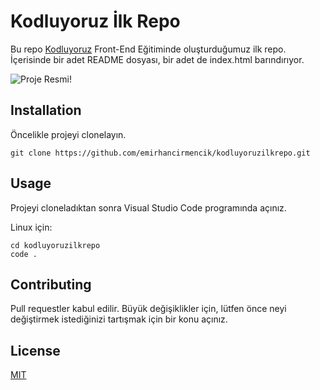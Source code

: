 # Kodluyoruz İlk Repo

Bu repo [Kodluyoruz](https://www.kodluyoruz.org/) Front-End Eğitiminde oluşturduğumuz ilk repo. İçerisinde bir adet README dosyası, bir adet de index.html barındırıyor.

![Proje Resmi!](C:\Users\emrhn\Desktop\kodluyoruzilkrepo\assets\images\project.png)

## Installation

Öncelikle projeyi clonelayın.

`git clone https://github.com/emirhancirmencik/kodluyoruzilkrepo.git `

## Usage

Projeyi cloneladıktan sonra Visual Studio Code programında açınız.

Linux için:

``` 
cd kodluyoruzilkrepo
code .
```

## Contributing

Pull requestler kabul edilir. Büyük değişiklikler için, lütfen önce neyi değiştirmek istediğinizi tartışmak için bir konu açınız.

## License

[MIT](https://choosealicense.com/licenses/mit/)

